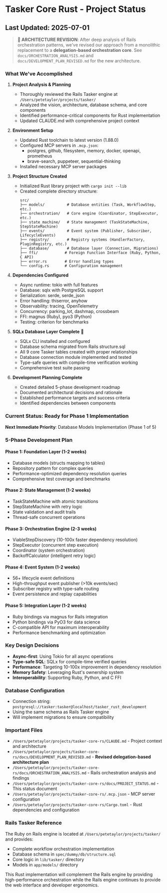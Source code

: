 # Tasker Core Rust - Project Status

## Last Updated: 2025-07-01

> **🚨 ARCHITECTURE REVISION**: After deep analysis of Rails orchestration patterns, we've revised our approach from a monolithic replacement to a **delegation-based orchestration core**. See `docs/ORCHESTRATION_ANALYSIS.md` and `docs/DEVELOPMENT_PLAN_REVISED.md` for the new architecture.

### What We've Accomplished

1. **Project Analysis & Planning**
   - Thoroughly reviewed the Rails Tasker engine at `/Users/petetaylor/projects/tasker/`
   - Analyzed the vision, architecture, database schema, and core components
   - Identified performance-critical components for Rust implementation
   - Updated CLAUDE.md with comprehensive project context

2. **Environment Setup**
   - Updated Rust toolchain to latest version (1.88.0)
   - Configured MCP servers in `.mcp.json`:
     - postgres, github, filesystem, memory, docker, openapi, prometheus
     - brave-search, puppeteer, sequential-thinking
   - Installed necessary MCP server packages

3. **Project Structure Created**
   - Initialized Rust library project with `cargo init --lib`
   - Created complete directory structure:
     ```
     src/
     ├── models/          # Database entities (Task, WorkflowStep, etc.)
     ├── orchestration/   # Core engine (Coordinator, StepExecutor, etc.)
     ├── state_machine/   # State management (TaskStateMachine, StepStateMachine)
     ├── events/          # Event system (Publisher, Subscriber, LifecycleEvents)
     ├── registry/        # Registry systems (HandlerFactory, PluginRegistry, etc.)
     ├── database/        # Database layer (Connection, Migrations)
     ├── ffi/            # Foreign Function Interface (Ruby, Python, C API)
     ├── error.rs        # Error handling types
     └── config.rs       # Configuration management
     ```

4. **Dependencies Configured**
   - Async runtime: tokio with full features
   - Database: sqlx with PostgreSQL support
   - Serialization: serde, serde_json
   - Error handling: thiserror, anyhow
   - Observability: tracing, OpenTelemetry
   - Concurrency: parking_lot, dashmap, crossbeam
   - FFI: magnus (Ruby), pyo3 (Python)
   - Testing: criterion for benchmarks

5. **SQLx Database Layer Complete** 🎉
   - SQLx CLI installed and configured
   - Database schema migrated from Rails structure.sql
   - All 9 core Tasker tables created with proper relationships
   - Database connection module implemented and tested
   - Type-safe queries with compile-time verification working
   - Comprehensive test suite passing

6. **Development Planning Complete**
   - Created detailed 5-phase development roadmap
   - Documented architectural decisions and rationale
   - Established performance targets and success criteria
   - Identified dependencies between components

### Current Status: Ready for Phase 1 Implementation

**Next Immediate Priority**: Database Models Implementation (Phase 1 of 5)

### 5-Phase Development Plan

#### **Phase 1: Foundation Layer** (1-2 weeks)
- Database models (structs mapping to tables)
- Repository pattern for complex queries  
- Performance-optimized dependency resolution queries
- Comprehensive test coverage and benchmarks

#### **Phase 2: State Management** (1-2 weeks)  
- TaskStateMachine with atomic transitions
- StepStateMachine with retry logic
- State validation and audit trails
- Thread-safe concurrent operations

#### **Phase 3: Orchestration Engine** (2-3 weeks)
- ViableStepDiscovery (10-100x faster dependency resolution)
- StepExecutor (concurrent step execution)
- Coordinator (system orchestration)
- BackoffCalculator (intelligent retry logic)

#### **Phase 4: Event System** (1-2 weeks)
- 56+ lifecycle event definitions
- High-throughput event publisher (>10k events/sec)
- Subscriber registry with type-safe routing
- Event persistence and replay capabilities

#### **Phase 5: Integration Layer** (1-2 weeks)
- Ruby bindings via magnus for Rails integration
- Python bindings via PyO3 for data science
- C-compatible API for maximum interoperability
- Performance benchmarking and optimization

### Key Design Decisions

- **Async-first**: Using Tokio for all async operations
- **Type-safe SQL**: SQLx for compile-time verified queries
- **Performance**: Targeting 10-100x improvement in dependency resolution
- **Memory Safety**: Leveraging Rust's ownership system
- **Interoperability**: Supporting Ruby, Python, and C FFI

### Database Configuration

- Connection string: `postgresql://tasker:tasker@localhost/tasker_rust_development`
- Using the same schema as Rails Tasker engine
- Will implement migrations to ensure compatibility

### Important Files

- `/Users/petetaylor/projects/tasker-core-rs/CLAUDE.md` - Project context and architecture
- `/Users/petetaylor/projects/tasker-core-rs/docs/DEVELOPMENT_PLAN_REVISED.md` - **Revised delegation-based architecture plan**
- `/Users/petetaylor/projects/tasker-core-rs/docs/ORCHESTRATION_ANALYSIS.md` - Rails orchestration analysis and findings
- `/Users/petetaylor/projects/tasker-core-rs/docs/PROJECT_STATUS.md` - This status document
- `/Users/petetaylor/projects/tasker-core-rs/.mcp.json` - MCP server configuration
- `/Users/petetaylor/projects/tasker-core-rs/Cargo.toml` - Rust dependencies and configuration

### Rails Tasker Reference

The Ruby on Rails engine is located at `/Users/petetaylor/projects/tasker/` and provides:
- Complete workflow orchestration implementation
- Database schema in `spec/dummy/db/structure.sql`
- Core logic in `lib/tasker/` directory
- Models in `app/models/` directory

This Rust implementation will complement the Rails engine by providing high-performance orchestration while the Rails engine continues to provide the web interface and developer ergonomics.